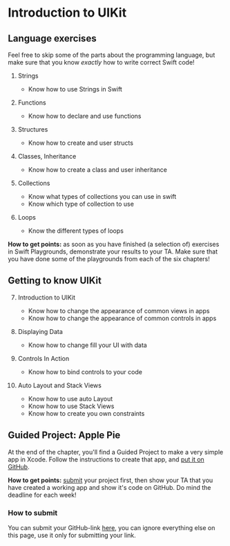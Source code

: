 # Introduction to UIKit

## Language exercises

Feel free to skip some of the parts about the programming language, but make sure that you know *exactly* how to write correct Swift code!

1. Strings

	- Know how to use Strings in Swift

2. Functions

	- Know how to declare and use functions

3. Structures

	- Know how to create and user structs

4. Classes, Inheritance

	- Know how to create a class and user inheritance

5. Collections

	- Know what types of collections you can use in swift
	- Know which type of collection to use

6. Loops

	- Know the different types of loops

**How to get points:** as soon as you have finished (a selection of) exercises in Swift Playgrounds, demonstrate your results to your TA. Make sure that you have done some of the playgrounds from each of the six chapters!

## Getting to know UIKit

7. Introduction to UIKit

	- Know how to change the appearance of common views in apps
	- Know how to change the appearance of common controls in apps

8. Displaying Data

	- Know how to change fill your UI with data

9. Controls In Action

	- Know how to bind controls to your code

10. Auto Layout and Stack Views

	- Know how to use auto Layout
	- Know how to use Stack Views
	- Know how to create you own constraints

## Guided Project: Apple Pie

At the end of the chapter, you'll find a Guided Project to make a very simple app in Xcode. Follow the instructions to create that app, and [put it on GitHub](/ios/github).

**How to get points:** [submit](#submit) your project first, then show your TA that you have created a working app and show it's code on GitHub. Do mind the deadline for each week!

<a id="submit"></a>
### How to submit

You can submit your GitHub-link [here](/projects/mad-libs#submit-content), you can ignore everything else on this page, use it only for submitting your link.